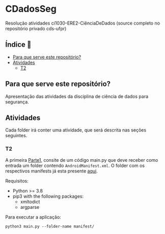 # CDadosSeg #
 Resolução atividades ci1030-ERE2-CiênciaDeDados (source completo no repositório privado cds-ufpr)

## Índice :floppy_disk: ##
- [Para que serve este repositório?](#Para-que-serve-este-repositório?)
- [Atividades](#Atividades)
    - [T2](#T2)
## Para que serve este repositório? ##
  Apresentação das atividades da disciplina de ciência de dados para segurança.

## Atividades ##
  Cada folder irá conter uma atividade, que será descrita nas seções seguintes.

### T2 ###
  A primeira [Parte1](T2/parte1/), consite de um código main.py que deve receber como entrada um folder contendo `AndroidManifest.xml`. O folder com os respectivos manifests já esta presente [aqui](T2/parte1/manifest).

  Requisitos:
  * Python >= 3.8
  * pip3 with the following packages:
    * xmltodict
    * argparse

  Para executar a aplicação:
  ```
  python3 main.py --folder-name manifest/
  ```
